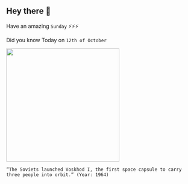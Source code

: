 ## Hey there 👋
Have an amazing `Sunday` ⚡⚡⚡

Did you know Today on `12th of October`
 
 [<img src="https://cdn.mos.cms.futurecdn.net/wtYe3QDmaDizUrQkHvjzaV-1200-80.jpg" width="300" />](https://en.wikipedia.org/wiki/Voskhod_1) 
 ```
“The Soviets launched Voskhod I, the first space capsule to carry three people into orbit.” (Year: 1964)
```
